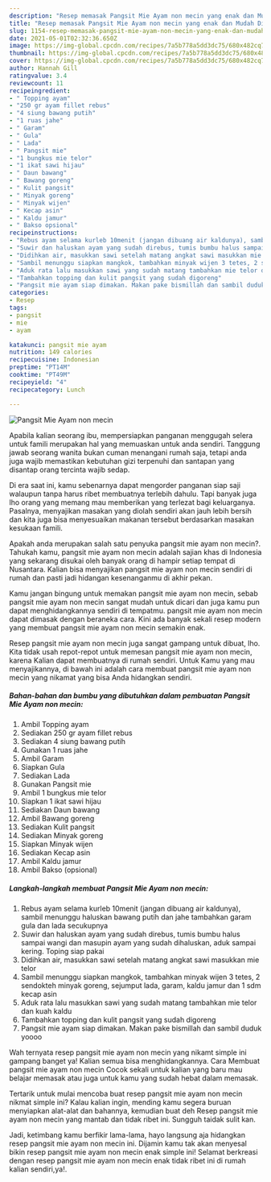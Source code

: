 ```yaml
---
description: "Resep memasak Pangsit Mie Ayam non mecin yang enak dan Mudah Dibuat"
title: "Resep memasak Pangsit Mie Ayam non mecin yang enak dan Mudah Dibuat"
slug: 1154-resep-memasak-pangsit-mie-ayam-non-mecin-yang-enak-dan-mudah-dibuat
date: 2021-05-01T02:32:36.650Z
image: https://img-global.cpcdn.com/recipes/7a5b778a5dd3dc75/680x482cq70/pangsit-mie-ayam-non-mecin-foto-resep-utama.jpg
thumbnail: https://img-global.cpcdn.com/recipes/7a5b778a5dd3dc75/680x482cq70/pangsit-mie-ayam-non-mecin-foto-resep-utama.jpg
cover: https://img-global.cpcdn.com/recipes/7a5b778a5dd3dc75/680x482cq70/pangsit-mie-ayam-non-mecin-foto-resep-utama.jpg
author: Hannah Gill
ratingvalue: 3.4
reviewcount: 11
recipeingredient:
- " Topping ayam"
- "250 gr ayam fillet rebus"
- "4 siung bawang putih"
- "1 ruas jahe"
- " Garam"
- " Gula"
- " Lada"
- " Pangsit mie"
- "1 bungkus mie telor"
- "1 ikat sawi hijau"
- " Daun bawang"
- " Bawang goreng"
- " Kulit pangsit"
- " Minyak goreng"
- " Minyak wijen"
- " Kecap asin"
- " Kaldu jamur"
- " Bakso opsional"
recipeinstructions:
- "Rebus ayam selama kurleb 10menit (jangan dibuang air kaldunya), sambil menunggu haluskan bawang putih dan jahe tambahkan garam gula dan lada secukupnya"
- "Suwir dan haluskan ayam yang sudah direbus, tumis bumbu halus sampai wangi dan masupin ayam yang sudah dihaluskan, aduk sampai kering. Toping siap pakai"
- "Didihkan air, masukkan sawi setelah matang angkat sawi masukkan mie telor"
- "Sambil menunggu siapkan mangkok, tambahkan minyak wijen 3 tetes, 2 sendokteh minyak goreng, sejumput lada, garam, kaldu jamur dan 1 sdm kecap asin"
- "Aduk rata lalu masukkan sawi yang sudah matang tambahkan mie telor dan kuah kaldu"
- "Tambahkan topping dan kulit pangsit yang sudah digoreng"
- "Pangsit mie ayam siap dimakan. Makan pake bismillah dan sambil duduk yoooo"
categories:
- Resep
tags:
- pangsit
- mie
- ayam

katakunci: pangsit mie ayam 
nutrition: 149 calories
recipecuisine: Indonesian
preptime: "PT14M"
cooktime: "PT49M"
recipeyield: "4"
recipecategory: Lunch

---
```



![Pangsit Mie Ayam non mecin](https://img-global.cpcdn.com/recipes/7a5b778a5dd3dc75/680x482cq70/pangsit-mie-ayam-non-mecin-foto-resep-utama.jpg)

Apabila kalian seorang ibu, mempersiapkan panganan menggugah selera untuk famili merupakan hal yang memuaskan untuk anda sendiri. Tanggung jawab seorang  wanita bukan cuman menangani rumah saja, tetapi anda juga wajib memastikan kebutuhan gizi terpenuhi dan santapan yang disantap orang tercinta wajib sedap.

Di era  saat ini, kamu sebenarnya dapat mengorder panganan siap saji walaupun tanpa harus ribet membuatnya terlebih dahulu. Tapi banyak juga lho orang yang memang mau memberikan yang terlezat bagi keluarganya. Pasalnya, menyajikan masakan yang diolah sendiri akan jauh lebih bersih dan kita juga bisa menyesuaikan makanan tersebut berdasarkan masakan kesukaan famili. 



Apakah anda merupakan salah satu penyuka pangsit mie ayam non mecin?. Tahukah kamu, pangsit mie ayam non mecin adalah sajian khas di Indonesia yang sekarang disukai oleh banyak orang di hampir setiap tempat di Nusantara. Kalian bisa menyajikan pangsit mie ayam non mecin sendiri di rumah dan pasti jadi hidangan kesenanganmu di akhir pekan.

Kamu jangan bingung untuk memakan pangsit mie ayam non mecin, sebab pangsit mie ayam non mecin sangat mudah untuk dicari dan juga kamu pun dapat menghidangkannya sendiri di tempatmu. pangsit mie ayam non mecin dapat dimasak dengan beraneka cara. Kini ada banyak sekali resep modern yang membuat pangsit mie ayam non mecin semakin enak.

Resep pangsit mie ayam non mecin juga sangat gampang untuk dibuat, lho. Kita tidak usah repot-repot untuk memesan pangsit mie ayam non mecin, karena Kalian dapat membuatnya di rumah sendiri. Untuk Kamu yang mau menyajikannya, di bawah ini adalah cara membuat pangsit mie ayam non mecin yang nikamat yang bisa Anda hidangkan sendiri.

<!--inarticleads1-->

##### Bahan-bahan dan bumbu yang dibutuhkan dalam pembuatan Pangsit Mie Ayam non mecin:

1. Ambil  Topping ayam
1. Sediakan 250 gr ayam fillet rebus
1. Sediakan 4 siung bawang putih
1. Gunakan 1 ruas jahe
1. Ambil  Garam
1. Siapkan  Gula
1. Sediakan  Lada
1. Gunakan  Pangsit mie
1. Ambil 1 bungkus mie telor
1. Siapkan 1 ikat sawi hijau
1. Sediakan  Daun bawang
1. Ambil  Bawang goreng
1. Sediakan  Kulit pangsit
1. Sediakan  Minyak goreng
1. Siapkan  Minyak wijen
1. Sediakan  Kecap asin
1. Ambil  Kaldu jamur
1. Ambil  Bakso (opsional)




<!--inarticleads2-->

##### Langkah-langkah membuat Pangsit Mie Ayam non mecin:

1. Rebus ayam selama kurleb 10menit (jangan dibuang air kaldunya), sambil menunggu haluskan bawang putih dan jahe tambahkan garam gula dan lada secukupnya
1. Suwir dan haluskan ayam yang sudah direbus, tumis bumbu halus sampai wangi dan masupin ayam yang sudah dihaluskan, aduk sampai kering. Toping siap pakai
1. Didihkan air, masukkan sawi setelah matang angkat sawi masukkan mie telor
1. Sambil menunggu siapkan mangkok, tambahkan minyak wijen 3 tetes, 2 sendokteh minyak goreng, sejumput lada, garam, kaldu jamur dan 1 sdm kecap asin
1. Aduk rata lalu masukkan sawi yang sudah matang tambahkan mie telor dan kuah kaldu
1. Tambahkan topping dan kulit pangsit yang sudah digoreng
1. Pangsit mie ayam siap dimakan. Makan pake bismillah dan sambil duduk yoooo




Wah ternyata resep pangsit mie ayam non mecin yang nikamt simple ini gampang banget ya! Kalian semua bisa menghidangkannya. Cara Membuat pangsit mie ayam non mecin Cocok sekali untuk kalian yang baru mau belajar memasak atau juga untuk kamu yang sudah hebat dalam memasak.

Tertarik untuk mulai mencoba buat resep pangsit mie ayam non mecin nikmat simple ini? Kalau kalian ingin, mending kamu segera buruan menyiapkan alat-alat dan bahannya, kemudian buat deh Resep pangsit mie ayam non mecin yang mantab dan tidak ribet ini. Sungguh taidak sulit kan. 

Jadi, ketimbang kamu berfikir lama-lama, hayo langsung aja hidangkan resep pangsit mie ayam non mecin ini. Dijamin kamu tak akan menyesal bikin resep pangsit mie ayam non mecin enak simple ini! Selamat berkreasi dengan resep pangsit mie ayam non mecin enak tidak ribet ini di rumah kalian sendiri,ya!.

